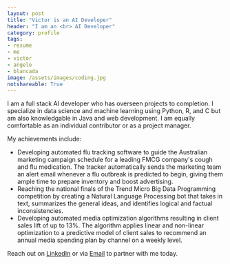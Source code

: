 ```yaml
---
layout: post
title: "Victor is an AI Developer"
header: "I am an <br> AI Developer" 
category: profile
tags: 
- resume 
- me 
- victor 
- angelo 
- blancada
image: /assets/images/coding.jpg
notshareable: True
---
```


I am a full stack AI developer who has overseen projects to completion. I specialize in data science and machine learning using Python, R, and C but am also knowledgable in Java and web development. I am equally comfortable as an individual contributor or as a project manager.

My achievements include:

- Developing automated flu tracking software to guide the Australian marketing campaign schedule for a leading FMCG company's cough and flu medication. The tracker automatically sends the marketing team an alert email whenever a flu outbreak is predicted to begin, giving them ample time to prepare inventory and boost advertising.
- Reaching the national finals of the Trend Micro Big Data Programming competition by creating a Natural Language Processing bot that takes in text, summarizes the general ideas, and identifies logical and factual inconsistencies.
- Developing automated media optimization algorithms resulting in client sales lift of up to 13%. The algorithm applies linear and non-linear optimization to a predictive model of client sales to recommend an annual media spending plan by channel on a weekly level.

Reach out on [LinkedIn](https://www.linkedin.com/in/geloblancada/) or via [Email](mailto:naturalproblemsolver@gmail.com) to partner with me today.
